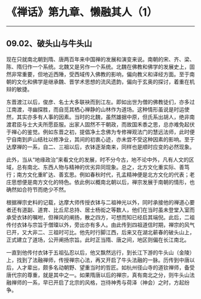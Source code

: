 # 《禅话》第九章、懒融其人（1）

------

## 09.02、破头山与牛头山

现在只就南北朝到隋、唐两百年来中国禅的发展和演变来说。南朝的宋、齐、梁、陈、隋归作一个系统。北魏又是另作一个系统。北魏在佛教和佛学的发展史上，固然非常重要，但地近西陲，受西域传入佛教的影响，偏向教义和译经方面。至于南朝的文化和佛学是继承魏、晋学术思想的流风遗韵，偏向于玄奥的探讨，着重在机辩的敏捷。

东晋渡江以后，俊彦、名士大多联袂而到江左。即如出世为僧的佛教徒们，亦多过江南渡，寻幽探胜，而自觅其栖心禅静的山林作为道场。这种情形虽说是时运使然，其实亦多有人事的因素。当时的北魏，虽然雄据中原，但氏系出胡人，绝非南渡君臣与士大夫所愿臣服。出家人固然不干朝政，而故国禾黍之思，总亦难免起伏于禅心的鉴觉。例如东晋之初，提倡净土念佛为专修禅观法门的慧远法师，此时便宁自南到庐山结社以修净业，其间的初衷心迹，亦未尝不受这种因素的影响。至于达摩禅的一系，自二、三祖以后，衣钵逐渐南来，同样也是顺时应变的必然现象。

此外，当从“地缘政治”来看文化的发展，时不分今古，地不论中外，凡有人文的区域，总有南北、东西人物与精神的优劣异同现象。总之，北方文化重实际、善笃行；南方文化重旷达、善玄思。例如春秋时代，孔孟精神便是北方文化的代表；老庄思想便是南方文化的特色。依此例以概南北朝以后，禅宗发展于南朝的情形，也确然如合符节而绝少不然。

根据禅宗史料的记载，达摩大师传授衣钵与二祖神光以外，同时承接他的禅道心要者还有道副、道育、比丘尼总持、居士杨衒之等数人，他们在当时虽未登堂入室而承受衣钵的嘱咐，但禅风的阐扬，散之四方，可想而知已经启其端倪。此后，二祖传付衣钵与宗旨于僧璨以外，旁出亦有多人。由此传到四祖道信时期，禅宗的风气已开，又大非二、三祖时可比。他先时行脚江西，后来又在湖北蕲春的破头山上，正式建立了道场，公开阐扬宗旨。此时正当隋、唐之间，地区则偏在长江南北。

一直到他传付衣钵于五祖弘忍以后，他又飘然远行，到长江下游的牛头山（金陵）上，找到了法融禅师，传授禅宗心法，再又开启了牛头法融的一脉。历传到中唐以后，人才辈出，颇多名动朝野、望重当时的哲匠。如杭州径山寺的道钦禅师，备受唐代宗的尊重，就是其中之一。如果隋唐以后的禅宗，真有南北之分，则牛头山法融禅师的一系，早已开启了北宗的风格，岂待神秀与荷泽（神会）之时，方起纷争。

